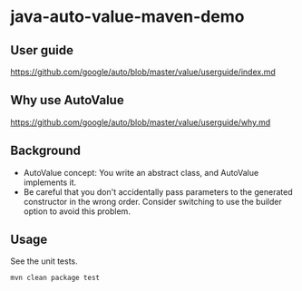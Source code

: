 # java-auto-value-maven-demo

## User guide

https://github.com/google/auto/blob/master/value/userguide/index.md

## Why use AutoValue

https://github.com/google/auto/blob/master/value/userguide/why.md

## Background

- AutoValue concept: You write an abstract class, and AutoValue implements it.
- Be careful that you don't accidentally pass parameters to the generated constructor in the wrong
  order. Consider switching to use the builder option to avoid this problem.

## Usage

See the unit tests.

```
mvn clean package test
```
